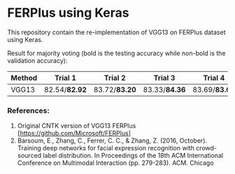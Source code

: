 # FERPlus using Keras
This repository contain the re-implementation of VGG13 on FERPlus dataset using Keras.

Result for majority voting (bold is the testing accuracy while non-bold is the validation accuracy):

| Method | Trial 1 | Trial 2 | Trial 3 | Trial 4 | Trial 5 | Mean |
| --- | --- | --- | --- | --- | --- | --- |
| VGG13 | 82.54/<b>82.92</b> | 83.72/<b>83.20</b> | 83.33/<b>84.36</b> | 83.69/<b>83.02</b> | 83.30/<b>83.14</b> | 83.32/<b>83.33</b> |

### References:
1. Original CNTK version of VGG13 FERPlus [https://github.com/Microsoft/FERPlus]
2. Barsoum, E., Zhang, C., Ferrer, C. C., & Zhang, Z. (2016, October). Training deep networks for facial expression recognition with crowd-sourced label distribution. In Proceedings of the 18th ACM International Conference on Multimodal Interaction (pp. 279-283). ACM.
Chicago	
